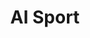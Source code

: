 ---
layout: page
title: AI Sport
description: Action quality assessment, Key event detection
AI_Sport: true
img: assets/img/tfy.jpg
importance: 3
category: Research interests
---